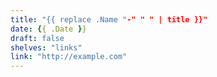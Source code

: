 ```yaml
---
title: "{{ replace .Name "-" " " | title }}"
date: {{ .Date }}
draft: false
shelves: "links"
link: "http://example.com"
---
```

